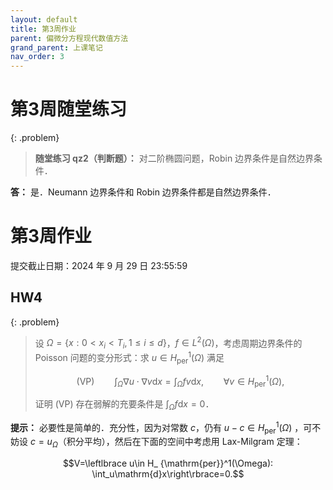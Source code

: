 ```yaml
---
layout: default
title: 第3周作业
parent: 偏微分方程现代数值方法
grand_parent: 上课笔记
nav_order: 3
---
```


# 第3周随堂练习

{: .problem}
> **随堂练习 qz2（判断题）：** 对二阶椭圆问题，Robin 边界条件是自然边界条件．

**答：** 是．Neumann 边界条件和 Robin 边界条件都是自然边界条件．

# 第3周作业

提交截止日期：2024 年 9 月 29 日 23:55:59

## HW4 

{: .problem}
> 设 $\Omega=\lbrace x:0 < x_i < T_i, 1\le i\le d\rbrace$，$f\in L^2(\Omega)$，考虑周期边界条件的 Poisson 问题的变分形式：求 $u\in H_{\mathrm{per}}^1(\Omega)$ 满足
> 
> $$\text{(VP)}\qquad \int_{\Omega}\nabla u\cdot\nabla v\mathrm{d}x=\int_{\Omega}fv\mathrm{d}x, \qquad \forall v\in H_{\mathrm{per}}^1(\Omega),$$
> 
> 证明 (VP) 存在弱解的充要条件是 $\int_{\Omega}f\mathrm{d}x=0$．

**提示：** 必要性是简单的．充分性，因为对常数 $c$，仍有 $u-c\in H_ {\mathrm{per}}^1(\Omega)$ ，可不妨设 $c=u_ {\Omega}$（积分平均），然后在下面的空间中考虑用 Lax-Milgram 定理：

$$V=\leftlbrace u\in H_ {\mathrm{per}}^1(\Omega): \int_u\mathrm{d}x\right\rbrace=0.$$

